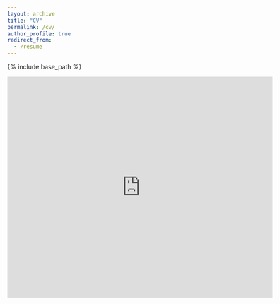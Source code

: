 ```yaml
---
layout: archive
title: "CV"
permalink: /cv/
author_profile: true
redirect_from:
  - /resume
---
```


{% include base_path %}


<embed src="https://zmasood.github.io/files/Resume.pdf" width="600px" height="500px" />
